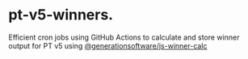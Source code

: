 # pt-v5-winners.

Efficient cron jobs using GitHub Actions to calculate and store winner output for PT v5 using [@generationsoftware/js-winner-calc](https://github.com/GenerationSoftware/js-winner-calc)
